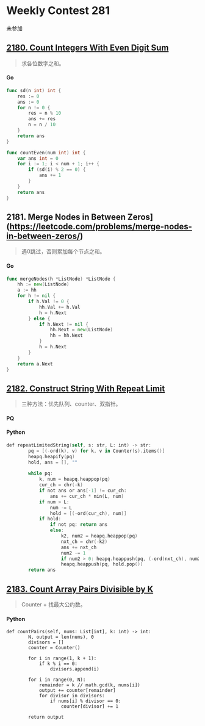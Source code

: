# Weekly Contest 281
 
 未参加
 
 ## [2180. Count Integers With Even Digit Sum](https://leetcode.com/problems/count-integers-with-even-digit-sum/)

> 求各位数字之和。

#### Go
```go
func sd(n int) int {  
    res := 0  
    ans := 0  
    for n != 0 {  
        res = n % 10  
        ans += res  
        n = n / 10  
    }  
    return ans
}  

func countEven(num int) int {
    var ans int = 0  
    for i := 1; i < num + 1; i++ {
        if (sd(i) % 2 == 0) {
            ans += 1
        }
    }
    return ans
}
```


## 2181. Merge Nodes in Between Zeros](https://leetcode.com/problems/merge-nodes-in-between-zeros/)

> 遇0跳过，否则累加每个节点之和。

#### Go
```go
func mergeNodes(h *ListNode) *ListNode {
    hh := new(ListNode)
	a := hh
	for h != nil {
		if h.Val != 0 {
			hh.Val += h.Val
			h = h.Next
		} else {
			if h.Next != nil {
				hh.Next = new(ListNode)
				hh = hh.Next
			}
			h = h.Next
		}
	}
	return a.Next
}
```



## [2182. Construct String With Repeat Limit](https://leetcode.com/problems/construct-string-with-repeat-limit/)

> 三种方法：优先队列、counter、双指针。
> 
#### PQ
#### Python
```swift
def repeatLimitedString(self, s: str, L: int) -> str:
        pq = [(-ord(k), v) for k, v in Counter(s).items()] 
        heapq.heapify(pq)
        hold, ans = [], ""
        
        while pq:
            k, num = heapq.heappop(pq)
            cur_ch = chr(-k)
            if not ans or ans[-1] != cur_ch:
                ans += cur_ch * min(L, num)
            if num > L:
                num -= L
                hold = [(-ord(cur_ch), num)]
            if hold:
                if not pq: return ans
                else:
                    k2, num2 = heapq.heappop(pq)
                    nxt_ch = chr(-k2)
                    ans += nxt_ch
                    num2 -= 1
                    if num2 > 0: heapq.heappush(pq, (-ord(nxt_ch), num2))
                    heapq.heappush(pq, hold.pop())                
        return ans
```

## [2183. Count Array Pairs Divisible by K](https://leetcode.com/problems/count-array-pairs-divisible-by-k/)

> Counter + 找最大公约数。

#### Python
```python3
def countPairs(self, nums: List[int], k: int) -> int:
        N, output = len(nums), 0
        divisors = []
        counter = Counter()
        
        for i in range(1, k + 1):
            if k % i == 0:
                divisors.append(i)

        for i in range(0, N):
            remainder = k // math.gcd(k, nums[i])
            output += counter[remainder]
            for divisor in divisors:
                if nums[i] % divisor == 0:
                    counter[divisor] += 1
            
        return output
```

